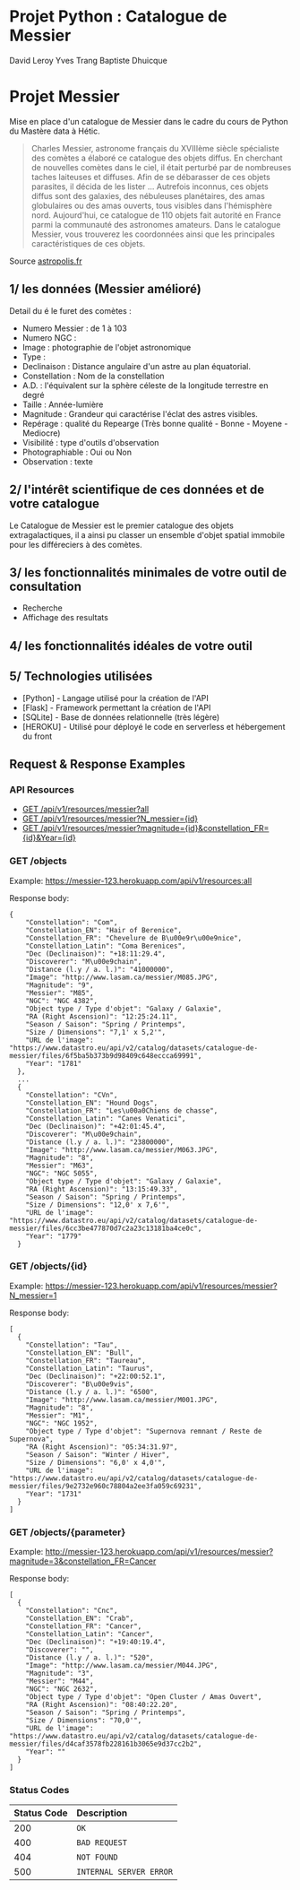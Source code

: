 # Projet Python : Catalogue de Messier

David Leroy
Yves Trang
Baptiste Dhuicque

# Projet Messier

Mise en place d'un catalogue de Messier dans le cadre du cours de Python du Mastère data à Hétic.

> Charles Messier, astronome français du XVIIIème siècle spécialiste des comètes a élaboré ce catalogue des objets diffus. En cherchant de nouvelles comètes dans le ciel, il était perturbé par de nombreuses taches laiteuses et diffuses. Afin de se débarasser de ces objets parasites, il décida de les lister ... Autrefois inconnus, ces objets diffus sont des galaxies, des nébuleuses planétaires, des amas globulaires ou des amas ouverts, tous visibles dans l'hémisphère nord. Aujourd'hui, ce catalogue de 110 objets fait autorité en France parmi la communauté des astronomes amateurs. Dans le catalogue Messier, vous trouverez les coordonnées ainsi que les principales caractéristiques de ces objets.

Source [astropolis.fr](https://www.astropolis.fr/catalogue-Messier/page-de-garde/astronomie-accueil-catalogue-Messier.html)



## 1/ les données (Messier amélioré)

Detail du é le furet des comètes :
* Numero Messier : de 1 à 103
* Numero NGC : 
* Image : photographie de l'objet astronomique
* Type :
* Declinaison : Distance angulaire d'un astre au plan équatorial.
* Constellation : Nom de la constellation
* A.D. : l'équivalent sur la sphère céleste de la longitude terrestre en degré
* Taille : Année-lumière
* Magnitude : Grandeur qui caractérise l'éclat des astres visibles.
* Repérage : qualité du Repearge (Très bonne qualité - Bonne - Moyene - Mediocre)
* Visibilité : type d'outils d'observation
* Photographiable : Oui ou Non
* Observation : texte 

## 2/ l'intérêt scientifique de ces données et de votre catalogue

Le Catalogue de Messier est le premier catalogue des objets extragalactiques, il a ainsi pu classer un ensemble d'objet spatial immobile pour les différeciers à des comètes.

## 3/ les fonctionnalités minimales de votre outil de consultation
* Recherche
* Affichage des resultats
## 4/ les fonctionnalités idéales de votre outil

## 5/ Technologies utilisées
* [Python] - Langage utilisé pour la création de l'API
* [Flask] - Framework permettant la création de l'API
* [SQLite] - Base de données relationnelle (très légère)
* [HEROKU] - Utilisé pour déployé le code en serverless et hébergement du front

## Request & Response Examples

### API Resources

  - [GET /api/v1/resources/messier?all](#get-objects)
  - [GET /api/v1/resources/messier?N_messier={id}](#get-objectsid)
  - [GET /api/v1/resources/messier?magnitude={id}&constellation_FR={id}&Year={id}](#get-objectsidparameter)
  
 ### GET /objects

Example: https://messier-123.herokuapp.com/api/v1/resources:all

Response body:
```
{
    "Constellation": "Com", 
    "Constellation_EN": "Hair of Berenice", 
    "Constellation_FR": "Chevelure de B\u00e9r\u00e9nice", 
    "Constellation_Latin": "Coma Berenices", 
    "Dec (Declinaison)": "+18:11:29.4", 
    "Discoverer": "M\u00e9chain", 
    "Distance (l.y / a. l.)": "41000000", 
    "Image": "http://www.lasam.ca/messier/M085.JPG", 
    "Magnitude": "9", 
    "Messier": "M85", 
    "NGC": "NGC 4382", 
    "Object type / Type d'objet": "Galaxy / Galaxie", 
    "RA (Right Ascension)": "12:25:24.11", 
    "Season / Saison": "Spring / Printemps", 
    "Size / Dimensions": "7,1' x 5,2'", 
    "URL de l'image": "https://www.datastro.eu/api/v2/catalog/datasets/catalogue-de-messier/files/6f5ba5b373b9d98409c648eccca69991", 
    "Year": "1781"
  }, 
  ...
  {
    "Constellation": "CVn", 
    "Constellation_EN": "Hound Dogs", 
    "Constellation_FR": "Les\u00a0Chiens de chasse", 
    "Constellation_Latin": "Canes Venatici", 
    "Dec (Declinaison)": "+42:01:45.4", 
    "Discoverer": "M\u00e9chain", 
    "Distance (l.y / a. l.)": "23800000", 
    "Image": "http://www.lasam.ca/messier/M063.JPG", 
    "Magnitude": "8", 
    "Messier": "M63", 
    "NGC": "NGC 5055", 
    "Object type / Type d'objet": "Galaxy / Galaxie", 
    "RA (Right Ascension)": "13:15:49.33", 
    "Season / Saison": "Spring / Printemps", 
    "Size / Dimensions": "12,0' x 7,6'", 
    "URL de l'image": "https://www.datastro.eu/api/v2/catalog/datasets/catalogue-de-messier/files/6cc3be477870d7c2a23c13181ba4ce0c", 
    "Year": "1779"
  }
```

### GET /objects/{id}

Example: https://messier-123.herokuapp.com/api/v1/resources/messier?N_messier=1

Response body:
```
[
  {
    "Constellation": "Tau", 
    "Constellation_EN": "Bull", 
    "Constellation_FR": "Taureau", 
    "Constellation_Latin": "Taurus", 
    "Dec (Declinaison)": "+22:00:52.1", 
    "Discoverer": "B\u00e9vis", 
    "Distance (l.y / a. l.)": "6500", 
    "Image": "http://www.lasam.ca/messier/M001.JPG", 
    "Magnitude": "8", 
    "Messier": "M1", 
    "NGC": "NGC 1952", 
    "Object type / Type d'objet": "Supernova remnant / Reste de Supernova", 
    "RA (Right Ascension)": "05:34:31.97", 
    "Season / Saison": "Winter / Hiver", 
    "Size / Dimensions": "6,0' x 4,0'", 
    "URL de l'image": "https://www.datastro.eu/api/v2/catalog/datasets/catalogue-de-messier/files/9e2732e960c78804a2ee3fa059c69231", 
    "Year": "1731"
  }
]
```
### GET /objects/{parameter}
Example: http://messier-123.herokuapp.com/api/v1/resources/messier?magnitude=3&constellation_FR=Cancer

Response body:
```
[
  {
    "Constellation": "Cnc", 
    "Constellation_EN": "Crab", 
    "Constellation_FR": "Cancer", 
    "Constellation_Latin": "Cancer", 
    "Dec (Declinaison)": "+19:40:19.4", 
    "Discoverer": "", 
    "Distance (l.y / a. l.)": "520", 
    "Image": "http://www.lasam.ca/messier/M044.JPG", 
    "Magnitude": "3", 
    "Messier": "M44", 
    "NGC": "NGC 2632", 
    "Object type / Type d'objet": "Open Cluster / Amas Ouvert", 
    "RA (Right Ascension)": "08:40:22.20", 
    "Season / Saison": "Spring / Printemps", 
    "Size / Dimensions": "70,0'", 
    "URL de l'image": "https://www.datastro.eu/api/v2/catalog/datasets/catalogue-de-messier/files/d4caf3578fb228161b3065e9d37cc2b2", 
    "Year": ""
  }
]
```



### Status Codes

| Status Code | Description |
| :--- | :--- |
| 200 | `OK` |
| 400 | `BAD REQUEST` |
| 404 | `NOT FOUND` |
| 500 | `INTERNAL SERVER ERROR` |




